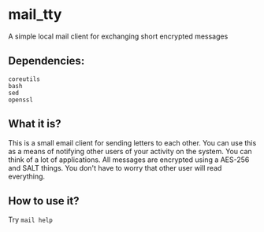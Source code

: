 # mail_tty
A simple local mail client for exchanging short encrypted messages

## Dependencies:
```
coreutils
bash
sed
openssl
```

## What it is?
This is a small email client for sending letters to each other. You can use this as a means of notifying other users of your activity on the system. You can think of a lot of applications. All messages are encrypted using a AES-256 and SALT things. You don't have to worry that other user will read everything.

## How to use it?
Try `mail help`
